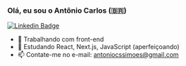 ### Olá, eu sou o Antônio Carlos (🇧🇷)


[![Linkedin Badge](https://img.shields.io/badge/-LinkedIn-blue?style=flat-square&logo=Linkedin&logoColor=white&link=https://www.linkedin.com/in/antoniocsimoes)](https://www.linkedin.com/in/antoniocsimoes)

<!--
**antoniocsimoes/antoniocsimoes** is a ✨ _special_ ✨ repository because its `README.md` (this file) appears on your GitHub profile.

Here are some ideas to get you started:

- 🔭 Trabalhando com front-end
- 🌱 Estudando React, Next.js, JavaScript (aperfeiçoando)
- 👯 I’m looking to collaborate on ...
- 🤔 I’m looking for help with ...
- 💬 Ask me about ...
- 📫 Contate-me no e-mail: antoniocssimoes@gmail.com
- 😄 Pronouns: ...
- ⚡ Fun fact: ...
-->

- 🔭 Trabalhando com front-end
- 🌱 Estudando React, Next.js, JavaScript (aperfeiçoando)
- 📫 Contate-me no e-mail: antoniocssimoes@gmail.com
